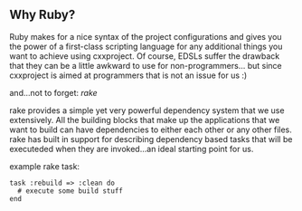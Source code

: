 ## Why Ruby?

Ruby makes for a nice syntax of the project configurations and gives you the power of a first-class scripting language for any additional things you want to achieve using cxxproject.
Of course, EDSLs suffer the drawback that they can be a little awkward to use for non-programmers... but since cxxproject is aimed at programmers that is not an issue for us :)

and...not to forget: *rake*

rake provides a simple yet very powerful dependency system that we use extensively.
All the building blocks that make up the applications that we want to build can have dependencies to either each other or any other files.
rake has built in support for describing dependency based tasks that will be executeded when they are invoked...an ideal starting point for us.

example rake task:

    task :rebuild => :clean do
      # execute some build stuff
    end



